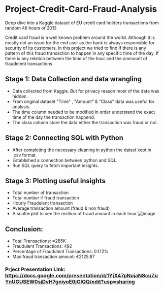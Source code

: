 # Project-Credit-Card-Fraud-Analysis
Deep dive into a Kaggle dataset of EU credit card holders transactions from random 48 hours of 2013

Credit card fraud is a well known problem around the world. Although it is mostly not an issue for the end user as the bank is always responsible for security of its customers. In this project we tried to find if there is any pattern of this fraud transaction to happen in any specific time of the day. If there is any relation between the time of the hour and the ammount of fraudelent transactions.

## Stage 1: Data Collection and data wrangling
- Data collected from Kaggle. But for privacy reason most of the data was hidden.
- From original dataset "Time" , "Amount" & "Class" data was useful for analysis.
- The time column needed to be modified in order understand the exact time of the day the transaction happend.
- The class column store the data either the transaction was fraud or not.

## Stage 2: Connecting SQL with Python 
- After completing the necessary cleaning in python the datset kept in .csv format.
- Established a connection between python and SQL.
- Run SQL query to fetch important insights.

## Stage 3: Plotting useful insights
- Total number of transaction
- Total number if fraud transaction
- Hourly Fraudelent transaction
- Average transaction amount (fraud & non fraud)
- A scatterplot to see the realtion of fraud amount in each hour
![image](https://github.com/user-attachments/assets/3dca9d4b-7662-44c0-a327-a1fa4a0ccdd5)
## Conclusion:
- Total Transactions: ≈285K 
- Fraudulent Transactions: 492
- Percentage of Fraudulent Transactions: 0.172%
- Max fraud transaction amount: €2125.87

### Prject Presentation Link: https://docs.google.com/presentation/d/1YjX47pNujaN8cuZuYnUGUSEW0sjDvH7gniyoE0jGIQQ/edit?usp=sharing
 
